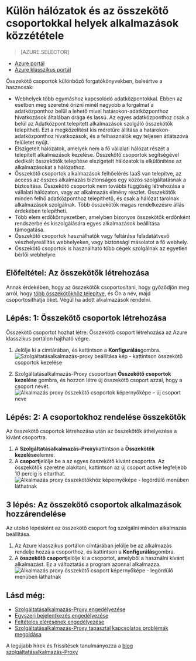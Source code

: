 <properties
    pageTitle="Azure Active Directory alkalmazás proxy pontra összekötők használata |} Microsoft Azure"
    description="Bemutatja, hogyan hozhat létre és Azure Active Directory alkalmazás proxy pontra összekötők adatcsoport kezelésére."
    services="active-directory"
    documentationCenter=""
    authors="kgremban"
    manager="femila"
    editor=""/>

<tags
    ms.service="active-directory"
    ms.workload="identity"
    ms.tgt_pltfrm="na"
    ms.devlang="na"
    ms.topic="article"
    ms.date="09/09/2016"
    ms.author="kgremban"/>


# <a name="publish-applications-on-separate-networks-and-locations-using-connector-groups"></a>Külön hálózatok és az összekötő csoportokkal helyek alkalmazások közzététele

> [AZURE.SELECTOR]
- [Azure portál](active-directory-application-proxy-connectors-azure-portal.md)
- [Azure klasszikus portál](active-directory-application-proxy-connectors.md)


Összekötő csoportok különböző forgatókönyvekben, beleértve a hasznosak:

- Webhelyek több egymáshoz kapcsolódó adatközpontokkal. Ebben az esetben meg szeretné őrizni minél nagyobb a forgalmat a adatközponthoz belül a lehető mivel határokon-adatközponthoz hivatkozások általában drága és lassú. Az egyes adatközponthoz csak a belül az Adatközpont telepített alkalmazások szolgáló összekötők telepítheti. Ezt a megközelítést kis méretűre állítása a határokon-adatközponthoz hivatkozások, és a felhasználók egy teljesen átlátszóvá felületet nyújt.
- Elszigetelt hálózatok, amelyek nem a fő vállalati hálózat részét a telepített alkalmazások kezelése. Összekötő csoportok segítségével dedikált összekötők telepítése elszigetelt hálózatok is elkülönítése az alkalmazásokat a hálózathoz.
- Összekötő csoportok alkalmazások felhőelérés IaaS van telepítve, az access az összes alkalmazás biztonságos egy közös szolgáltatásnak a biztosítása. Összekötő csoportok nem további függőség létrehozása a vállalati hálózaton, vagy az alkalmazás élmény részlet. Összekötők minden felhő adatközponthoz telepíthető, és csak a hálózat tárolnak alkalmazások szolgálnak. Több összekötők magas rendelkezésre állás érdekében telepítheti.
- Több elem erdőkörnyezetben, amelyben bizonyos összekötők erdőnként rendszerbe és kiszolgálására egyes alkalmazások beállítása támogatása.
- Összekötő csoportok használhatók vagy feltárása feladatátvevő vészhelyreállítás webhelyeken, vagy biztonsági másolatot a fő webhely.
- Összekötő csoportok is használható több cégek szolgálnak az egyetlen bérlői webhelyre.

## <a name="prerequisite-create-your-connectors"></a>Előfeltétel: Az összekötők létrehozása
Annak érdekében, hogy az összekötők csoportosítani, hogy győződjön meg arról, hogy [több összekötőkhöz telepítve](active-directory-application-proxy-enable.md), és Ön a név, majd csoportosíthatja őket. Végül ha adott alkalmazások rendelni.

## <a name="step-1-create-connector-groups"></a>Lépés: 1: Összekötő csoportok létrehozása
Összekötő csoportot hozhat létre. Összekötő csoport létrehozása az Azure klasszikus portálon hajtható végre.

1. Jelölje ki a címtárában, és kattintson a **Konfigurálás**gombra.  
    ![Szolgáltatásalkalmazás-proxy beállítása kép - kattintson összekötő csoportok kezelése](./media/active-directory-application-proxy-connectors/app_proxy_connectors_creategroup.png)

2. Szolgáltatásalkalmazás-Proxy csoportban **Összekötő csoportok kezelése** gombra, és hozzon létre új összekötő csoport azzal, hogy a csoport nevét.  
    ![Alkalmazás proxy összekötő csoportok képernyőképe – új csoport neve](./media/active-directory-application-proxy-connectors/app_proxy_connectors_namegroup.png)

## <a name="step-2-assign-connectors-to-your-groups"></a>Lépés: 2: A csoportokhoz rendelése összekötők
Az összekötő csoportok létrehozása után az összekötők áthelyezése a kívánt csoportra.

1. A **Szolgáltatásalkalmazás-Proxy**kattintson a **Összekötők kezelése**elemre.
2. A **csoport**jelölje be a az egyes összekötő kívánt csoportra. Az összekötők szeretne alakítani, kattintson az új csoport active legfeljebb 10 percig is eltarthat.  
    ![Alkalmazás proxy összekötőkhöz képernyőképe - legördülő menüben láthatnak](./media/active-directory-application-proxy-connectors/app_proxy_connectors_connectorlist.png)

## <a name="step-3-assign-applications-to-your-connector-groups"></a>3 lépés: Az összekötő csoportok alkalmazások hozzárendelése
Az utolsó lépésként az összekötő csoport fog szolgálni minden alkalmazás beállítása.

1. Az Azure klasszikus portálon címtárában jelölje be az alkalmazás rendelje hozzá a csoporthoz, és kattintson a **Konfigurálás**gombra.
2. A **összekötő csoport**jelölje ki a csoportot, amelyből a használni kívánt alkalmazást. Ez a változtatás a program azonnal alkalmazza.  
    ![Alkalmazás proxy összekötő csoport képernyőképe - legördülő menüben láthatnak](./media/active-directory-application-proxy-connectors/app_proxy_connectors_newgroup.png)


## <a name="see-also"></a>Lásd még:

- [Szolgáltatásalkalmazás-Proxy engedélyezése](active-directory-application-proxy-enable.md)
- [Egyszeri bejelentkezés engedélyezése](active-directory-application-proxy-sso-using-kcd.md)
- [Feltételes elérésének engedélyezése](active-directory-application-proxy-conditional-access.md)
- [Szolgáltatásalkalmazás-Proxy tapasztal kapcsolatos problémák megoldása](active-directory-application-proxy-troubleshoot.md)

A legújabb hírek és frissítések tanulmányozza a [blog szolgáltatásalkalmazás-Proxy](http://blogs.technet.com/b/applicationproxyblog/)
